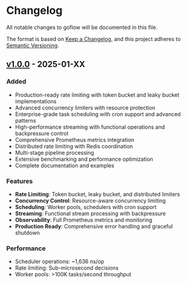 # Changelog

All notable changes to goflow will be documented in this file.

The format is based on [Keep a Changelog](https://keepachangelog.com/en/1.0.0/),
and this project adheres to [Semantic Versioning](https://semver.org/spec/v2.0.0.html).

## [v1.0.0] - 2025-01-XX

### Added
- Production-ready rate limiting with token bucket and leaky bucket implementations
- Advanced concurrency limiters with resource protection
- Enterprise-grade task scheduling with cron support and advanced patterns
- High-performance streaming with functional operations and backpressure control
- Comprehensive Prometheus metrics integration
- Distributed rate limiting with Redis coordination
- Multi-stage pipeline processing
- Extensive benchmarking and performance optimization
- Complete documentation and examples

### Features
- **Rate Limiting**: Token bucket, leaky bucket, and distributed limiters
- **Concurrency Control**: Resource-aware concurrency limiting
- **Scheduling**: Worker pools, schedulers with cron support
- **Streaming**: Functional stream processing with backpressure
- **Observability**: Full Prometheus metrics and monitoring
- **Production Ready**: Comprehensive error handling and graceful shutdown

### Performance
- Scheduler operations: ~1,636 ns/op
- Rate limiting: Sub-microsecond decisions
- Worker pools: >100K tasks/second throughput

[v1.0.0]: https://github.com/vnykmshr/goflow/releases/tag/v1.0.0